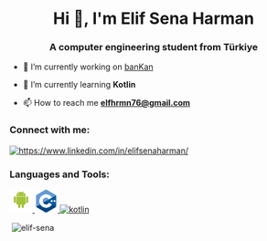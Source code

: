 <h1 align="center">Hi 👋, I'm Elif Sena Harman</h1>
<h3 align="center">A computer engineering student from Türkiye</h3>

- 🔭 I’m currently working on [banKan](https://github.com/arafkubraa/banKan.git)

- 🌱 I’m currently learning **Kotlin**

- 📫 How to reach me **elfhrmn76@gmail.com**

<h3 align="left">Connect with me:</h3>
<p align="left">
<a href="https://www.linkedin.com/in/elifsenaharman/" target="blank"><img align="center" src="https://raw.githubusercontent.com/rahuldkjain/github-profile-readme-generator/master/src/images/icons/Social/linked-in-alt.svg" alt="https://www.linkedin.com/in/elifsenaharman/" height="30" width="40" /></a>
</p>

<h3 align="left">Languages and Tools:</h3>
<p align="left"> <a href="https://developer.android.com" target="_blank" rel="noreferrer"> <img src="https://raw.githubusercontent.com/devicons/devicon/master/icons/android/android-original-wordmark.svg" alt="android" width="40" height="40"/> </a> <a href="https://www.w3schools.com/cpp/" target="_blank" rel="noreferrer"> <img src="https://raw.githubusercontent.com/devicons/devicon/master/icons/cplusplus/cplusplus-original.svg" alt="cplusplus" width="40" height="40"/> </a> <a href="https://kotlinlang.org" target="_blank" rel="noreferrer"> <img src="https://www.vectorlogo.zone/logos/kotlinlang/kotlinlang-icon.svg" alt="kotlin" width="40" height="40"/> </a> </p>

<p>&nbsp;<img align="center" src="https://github-readme-stats.vercel.app/api?username=elif-sena&show_icons=true&locale=en" alt="elif-sena" /></p>
